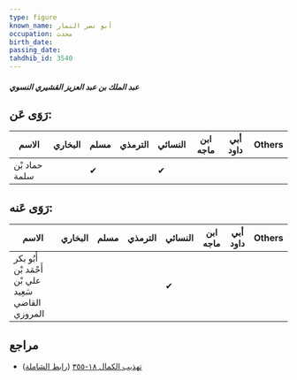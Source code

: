 ```yaml
---
type: figure
known_name: أبو نصر التمار
occupation: محدث
birth_date:
passing_date:
tahdhib_id: 3540
---
```

##### عبد الملك بن عبد العزيز القشيري النسوي

## رَوَى عَن:
| الاسم         | البخاري | مسلم | الترمذي | النسائي | ابن ماجه | أبي داود | Others |
| ------------- | ------- | ---- | ------- | ------- | -------- | -------- | ------ |
| حماد بْن سلمة |         | ✔    |         | ✔       |          |          |        |
## رَوَى عَنه:
| الاسم                                               | البخاري | مسلم | الترمذي | النسائي | ابن ماجه | أبي داود | Others |
| --------------------------------------------------- | ------- | ---- | ------- | ------- | -------- | -------- | ------ |
| أَبُو بكر أَحْمَد بْن علي بْن سَعِيد القاضي المروزي |         |      |         | ✔       |          |          |        |
## مراجع
- [تهذيب الكمال ١٨-٣٥٥](obsidian://open?vault=Tahdhib-al-Kamal&file=Figures/٣٥٤٠-عبد%20الملك%20بن%20عبد%20العزيز%20القشيري%20النسوي) ([رابط الشاملة](https://shamela.ws/book/3722/9388))